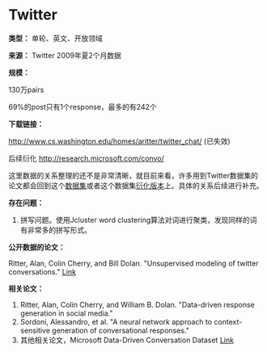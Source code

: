 # Twitter

**类型：** 单轮、英文、开放领域

**来源：** Twitter 2009年夏2个月数据

**规模：**

130万pairs

69%的post只有1个response，最多的有242个



**下载链接：**

http://www.cs.washington.edu/homes/aritter/twitter_chat/ (已失效)

后续衍化 http://research.microsoft.com/convo/

这里数据的关系整理的还不是非常清晰，就目前来看，许多用到Twitter数据集的论文都会回到这个[数据集](https://www.aclweb.org/anthology/N10-1020)或者这个数据集[衍化版本](https://arxiv.org/pdf/1506.06714.pdf)上。具体的关系后续进行补充。



**存在问题：**

1. 拼写问题。使用Jcluster word clustering算法对词进行聚类，发现同样的词有非常多的拼写形式。



**公开数据的论文：**

Ritter, Alan, Colin Cherry, and Bill Dolan. "Unsupervised modeling of twitter conversations." [Link](https://www.aclweb.org/anthology/N10-1020)



**相关论文：**

1. Ritter, Alan, Colin Cherry, and William B. Dolan. "Data-driven response generation in social media."
2. Sordoni, Alessandro, et al. "A neural network approach to context-sensitive generation of conversational responses."
3. 其他相关论文，Microsoft Data-Driven Conversation Dataset [Link](https://www.microsoft.com/en-us/research/project/data-driven-conversation/?from=http%3A%2F%2Fresearch.microsoft.com%2Fconvo%2F#!publications)



